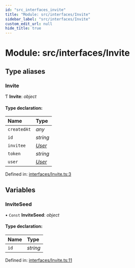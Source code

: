 ```yaml
---
id: "src_interfaces_invite"
title: "Module: src/interfaces/Invite"
sidebar_label: "src/interfaces/Invite"
custom_edit_url: null
hide_title: true
---
```


# Module: src/interfaces/Invite

## Type aliases

### Invite

Ƭ **Invite**: *object*

#### Type declaration:

| Name | Type |
| :------ | :------ |
| `createdAt` | *any* |
| `id` | *string* |
| `invitee` | [*User*](../interfaces/src_interfaces_user.user.md) |
| `token` | *string* |
| `user` | [*User*](../interfaces/src_interfaces_user.user.md) |

Defined in: [interfaces/Invite.ts:3](https://github.com/xr3ngine/xr3ngine/blob/7e8e151f1/packages/common/src/interfaces/Invite.ts#L3)

## Variables

### InviteSeed

• `Const` **InviteSeed**: *object*

#### Type declaration:

| Name | Type |
| :------ | :------ |
| `id` | *string* |

Defined in: [interfaces/Invite.ts:11](https://github.com/xr3ngine/xr3ngine/blob/7e8e151f1/packages/common/src/interfaces/Invite.ts#L11)
